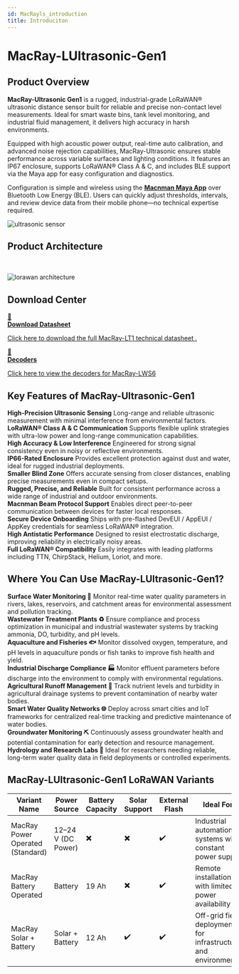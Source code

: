 ```yaml
---
id: MacRayls_introduction
title: Introduciton
---
```


# MacRay-LUltrasonic-Gen1

## Product Overview

**MacRay-Ultrasonic Gen1** is a rugged, industrial-grade LoRaWAN® ultrasonic distance sensor built for reliable and precise non-contact level measurements. Ideal for smart waste bins, tank level monitoring, and industrial fluid management, it delivers high accuracy in harsh environments.

Equipped with high acoustic power output, real-time auto calibration, and advanced noise rejection capabilities, MacRay-Ultrasonic ensures stable performance across variable surfaces and lighting conditions. It features an IP67 enclosure, supports LoRaWAN® Class A & C, and includes BLE support via the Maya app for easy configuration and diagnostics.

Configuration is simple and wireless using the [**Macnman Maya App**](https://play.google.com/store/apps/details?id=com.macnman.app&pcampaignid=web_share) over Bluetooth Low Energy (BLE). Users can quickly adjust thresholds, intervals, and review device data from their mobile phone—no technical expertise required.


![ultrasonic sensor](/img/lorawan/sensors/temperaturehumi/macray-ultrasonic-gen1.webp)

## Product Architecture
<br/>

![lorawan architecture](/img/lorawan/lorawan_macsync_archi.svg)

## Download Center

<div className="icon-card-grid">
  <a href="https://drive.google.com/file/d/160C4s1MZkL_QHsDzzE9iVL3f-D2RmYdn/view?usp=sharing" 
  className="icon-card">
    <div className="icon">📂</div>  
    <div>
      <strong>Download Datasheet</strong>
      <p>Click here to download the full MacRay-LT1 technical datasheet
.</p>
    </div>
  </a>
  <a href="https://github.com/MacnMan/LoRa_Module_SDK/tree/main/SDK/LoRaWAN_AT_Slave" 
  className="icon-card">
    <div className="icon">📝</div>
    <div>
      <strong>Decoders</strong>
      <p>Click here to view the decoders for MacRay-LWS6</p>
    </div>
  </a>
</div>

<div style={{ margin: "2rem 0" }}></div>

## Key Features of MacRay-Ultrasonic-Gen1

<div className="reusable-feature-grid">
  <div className="reusable-feature-card">
    <strong>High-Precision Ultrasonic Sensing</strong>
    Long-range and reliable ultrasonic measurement with minimal interference from environmental factors.
  </div>
  <div className="reusable-feature-card">
    <strong>LoRaWAN® Class A & C Communication</strong>
    Supports flexible uplink strategies with ultra-low power and long-range communication capabilities.
  </div>
  <div className="reusable-feature-card">
    <strong>High Accuracy & Low Interference</strong>
    Engineered for strong signal consistency even in noisy or reflective environments.
  </div>
  <div className="reusable-feature-card">
    <strong>IP66-Rated Enclosure</strong>
    Provides excellent protection against dust and water, ideal for rugged industrial deployments.
  </div>
  <div className="reusable-feature-card">
    <strong>Smaller Blind Zone</strong>
    Offers accurate sensing from closer distances, enabling precise measurements even in compact setups.
  </div>
  <div className="reusable-feature-card">
    <strong>Rugged, Precise, and Reliable</strong>
    Built for consistent performance across a wide range of industrial and outdoor environments.
  </div>
  <div className="reusable-feature-card">
    <strong>Macnman Beam Protocol Support</strong>
    Enables direct peer-to-peer communication between devices for faster local responses.
  </div>
  <div className="reusable-feature-card">
    <strong>Secure Device Onboarding</strong>
    Ships with pre-flashed DevEUI / AppEUI / AppKey credentials for seamless LoRaWAN® integration.
  </div>
  <div className="reusable-feature-card">
    <strong>High Antistatic Performance</strong>
    Designed to resist electrostatic discharge, improving reliability in electrically noisy areas.
  </div>
  <div className="reusable-feature-card">
    <strong>Full LoRaWAN® Compatibility</strong>
    Easily integrates with leading platforms including TTN, ChirpStack, Helium, Loriot, and more.
  </div>
</div>

## Where You Can Use MacRay-LUltrasonic-Gen1?

<div className="reusable-feature-grid">
  <div className="reusable-feature-card">
    <strong>Surface Water Monitoring 🌊</strong>
    Monitor real-time water quality parameters in rivers, lakes, reservoirs, and catchment areas for environmental assessment and pollution tracking.
  </div>
  <div className="reusable-feature-card">
    <strong>Wastewater Treatment Plants ♻️</strong>
    Ensure compliance and process optimization in municipal and industrial wastewater systems by tracking ammonia, DO, turbidity, and pH levels.
  </div>
  <div className="reusable-feature-card">
    <strong>Aquaculture and Fisheries 🐟</strong>
    Monitor dissolved oxygen, temperature, and pH levels in aquaculture ponds or fish tanks to improve fish health and yield.
  </div>
  <div className="reusable-feature-card">
    <strong>Industrial Discharge Compliance 🏭</strong>
    Monitor effluent parameters before discharge into the environment to comply with environmental regulations.
  </div>
  <div className="reusable-feature-card">
    <strong>Agricultural Runoff Management 🌾</strong>
    Track nutrient levels and turbidity in agricultural drainage systems to prevent contamination of nearby water bodies.
  </div>
  <div className="reusable-feature-card">
    <strong>Smart Water Quality Networks 🌐</strong>
    Deploy across smart cities and IoT frameworks for centralized real-time tracking and predictive maintenance of water bodies.
  </div>
  <div className="reusable-feature-card">
    <strong>Groundwater Monitoring ⛏️</strong>
    Continuously assess groundwater health and potential contamination for early detection and resource management.
  </div>
  <div className="reusable-feature-card">
    <strong>Hydrology and Research Labs 🧪</strong>
    Ideal for researchers needing reliable, long-term water quality data in field deployments or controlled experiments.
  </div>
</div>

## MacRay-LUltrasonic-Gen1 LoRaWAN Variants

<table className="parameter-table">
  <thead>
    <tr>
      <th>Variant Name</th>
      <th>Power Source</th>
      <th>Battery Capacity</th>
      <th>Solar Support</th>
      <th>External Flash</th>
      <th>Ideal For</th>
    </tr>
  </thead>
  <tbody>
    <tr>
      <td>MacRay Power Operated (Standard)</td>
      <td>12–24 V (DC Power)</td>
      <td>✖️</td>
      <td>✖️</td>
      <td>✔️</td>
      <td>Industrial automation systems with constant power supply</td>
    </tr>
    <tr>
      <td>MacRay Battery Operated</td>
      <td>Battery</td>
      <td>19 Ah</td>
      <td>✖️</td>
      <td>✔️</td>
      <td>Remote installations with limited power availability</td>
    </tr>
    <tr>
      <td>MacRay Solar + Battery</td>
      <td>Solar + Battery</td>
      <td>12 Ah</td>
      <td>✔️</td>
      <td>✔️</td>
      <td>Off-grid field deployments for infrastructure and environment</td>
    </tr>
  </tbody>
</table>
